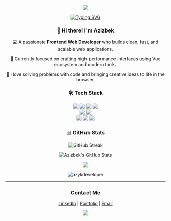<p align="center">
  <img src="https://capsule-render.vercel.app/api?type=waving&height=300&color=15DBE8FF&text=Azizbek%20Nayimov&textBg=false&fontColor=fff&reversal=false&animation=fadeIn"/>
</p>

<p align="center">
    <a href="https://git.io/typing-svg"><img src="https://readme-typing-svg.demolab.com?font=Fira+Code&size=20&pause=1000&color=15DBE8FF&center=true&width=635&height=40&lines=Frontend+Developer;Creating+modern+and+responsive+web+apps;Always+learning%2C+always+coding" alt="Typing SVG" /></a>
<p>




<h3 align="center">👋 Hi there! I'm Azizbek</h3>

<p align="center">
  💻 A passionate <b>Frontend Web Developer</b> who builds clean, fast, and scalable web applications. 
</p>
<p align="center">
  🌱 Currently focused on crafting high-performance interfaces using Vue ecosystem and modern tools. 
</p>
<p align="center">
  🚀 I love solving problems with code and bringing creative ideas to life in the browser.
</p>
 
<h3 align="center">🛠 Tech Stack</h3>




<p align="center">
  <img src="https://img.shields.io/badge/HTML5-e34c26?style=for-the-badge&logo=html5&logoColor=white" />
  <img src="https://img.shields.io/badge/CSS3-264de4?style=for-the-badge&logo=css3&logoColor=white" />
  <img src="https://img.shields.io/badge/SASS-cc6699?style=for-the-badge&logo=sass&logoColor=white" />
  <img src="https://img.shields.io/badge/Tailwind_CSS-38bdf8?style=for-the-badge&logo=tailwind-css&logoColor=white" /> 
  <br/>
  <img src="https://img.shields.io/badge/JavaScript-f7df1e?style=for-the-badge&logo=javascript&logoColor=black" />
  <img src="https://img.shields.io/badge/TypeScript-3178c6?style=for-the-badge&logo=typescript&logoColor=white" />
  <br/>
  <img src="https://img.shields.io/badge/Vue.js-42b883?style=for-the-badge&logo=vue.js&logoColor=white" />
  <img src="https://img.shields.io/badge/🍍 Pinia-facc15?style=for-the-badge&logoColor=black" />
  <img src="https://img.shields.io/badge/ᨒ Nuxt.js-00dc82?style=for-the-badge&logo=nuxtdotjs&logoColor=white" />
  <br/>
<!--   <img src="https://img.shields.io/badge/React-61DAFB?style=for-the-badge&logo=react&logoColor=black" /> -->
  <!-- <img src="https://img.shields.io/badge/Redux-764abc?style=for-the-badge&logo=redux&logoColor=white" />
  <img src="https://img.shields.io/badge/Next.js-000000?style=for-the-badge&logo=next.js&logoColor=white" /> -->
</p>


<h3 align="center">📊 GitHub Stats</h3>

<p align="center">
  <img src="https://github-readme-streak-stats.herokuapp.com?user=azykdeveloper&theme=transparent&hide_border=true&currStreakNum=EA5455&fire=F07B3F&ring=F07B3F" alt="GitHub Streak" />
</p>

<p align="center">
  <img src="https://github-readme-stats.vercel.app/api?username=azykdeveloper&theme=transparent&show_icons=true&hide_border=true&border_radius=10" alt="Azizbek's GitHub Stats" />
</p>

<p align="center">
  <img src="https://github-readme-stats.vercel.app/api/top-langs/?username=azykdeveloper&theme=transparent&layout=compact&hide_border=true"  />
</p>

<p align="center"> <img src="https://komarev.com/ghpvc/?username=azykdeveloper&label=Profile%20views&color=0e75b6&style=flat" alt="azykdeveloper" /> </p>


---

<h3 align="center">Contact Me</h3>

<p align="center">
  <a href="https://www.linkedin.com/in/azykdeveloper">LinkedIn</a> | 
  <a href="#">Portfolio</a> | 
  <a href="azykdeveloper@gmail.com">Email</a>
</p>

<!--
<p align="center">
<picture>
  <source media="(prefers-color-scheme: dark)" srcset="https://raw.githubusercontent.com/azykdeveloper/azykdeveloper/output/github-snake-dark.svg" />
  <source media="(prefers-color-scheme: light)" srcset="https://raw.githubusercontent.com/azykdeveloper/azykdeveloper/output/github-snake.svg" />
  <img alt="github-snake" src="https://raw.githubusercontent.com/azykdeveloper/azykdeveloper/output/github-snake.svg" />
</picture>
</p>
-->

<p align="center">
  <img src="https://capsule-render.vercel.app/api?type=waving&color=15DBE8FF&height=150&section=footer"/>
</p>
